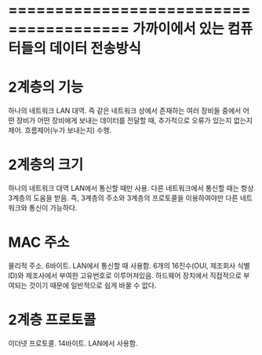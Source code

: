 =======================================
가까이에서 있는 컴퓨터들의 데이터 전송방식
=======================================

# 2계층의 기능
하나의 네트워크 LAN 대역. 즉 같은 네트워크 상에서 존재하는 여러 장비들 중에서 어떤 장비가 어떤 장비에게 보내는 데이터를 전달할 때, 추가적으로 오류가 있는지 없는지 제어. 흐름제어(누가 보내는지) 수행.

# 2계층의 크기
하나의 네트워크 대역 LAN에서 통신할 때만 사용.
다른 네트워크에서 통신할 때는 항상 3계층의 도움을 받음.
즉, 3계층의 주소와 3계층의 프로토콜을 이용하여야만 다른 네트워크와 통신이 가능하다.

# MAC 주소
물리적 주소. 6바이트. LAN에서 통신할 때 사용함. 
6개의 16진수(OUI, 제조회사 식별 ID)와 제조사에서 부여한 고유번호로 이루어져있음.
하드웨어 장치에서 직접적으로 부여되는 것이기 때문에 일반적으로 쉽게 바꿀 수 없다. 

# 2계층 프로토콜
이더넷 프로토콜. 14바이트. LAN에서 사용함.
